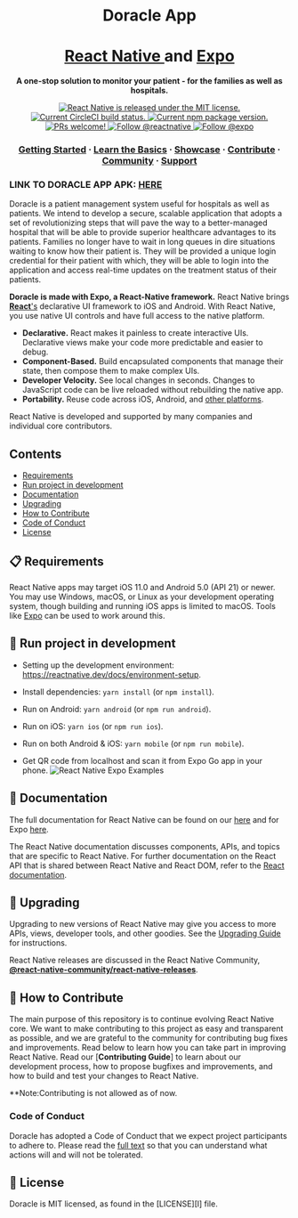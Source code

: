 <p><h1 align="center">Doracle App</h1>
</p>

<h1 align="center">
  <a href="https://reactnative.dev/">
    React Native 
  </a>
  and 
  <a href ="https://expo.io/">
     Expo
  </a>
</h1>

<p align="center">
  <strong>A one-stop solution to monitor your patient - for the families as well as
hospitals.</strong><br>
</p>

<p align="center">
  <a href="https://github.com/facebook/react-native/blob/master/LICENSE">
    <img src="https://img.shields.io/badge/license-MIT-blue.svg" alt="React Native is released under the MIT license." />
  </a>
  <a href="https://circleci.com/gh/facebook/react-native">
    <img src="https://circleci.com/gh/facebook/react-native.svg?style=shield" alt="Current CircleCI build status." />
  </a>
  <a href="https://www.npmjs.org/package/react-native">
    <img src="https://img.shields.io/npm/v/react-native?color=brightgreen&label=npm%20package" alt="Current npm package version." />
  </a>
  <a href="https://reactnative.dev/docs/contributing">
    <img src="https://img.shields.io/badge/PRs-welcome-brightgreen.svg" alt="PRs welcome!" />
  </a>
  <a href="https://twitter.com/intent/follow?screen_name=reactnative">
    <img src="https://img.shields.io/twitter/follow/reactnative.svg?label=Follow%20@reactnative" alt="Follow @reactnative" />
  </a>
  <a href="https://twitter.com/intent/follow?screen_name=expo">
    <img src="https://img.shields.io/twitter/follow/expo.svg?label=Follow%20@expo" alt="Follow @expo" />
  </a>
</p>

<h3 align="center">
  <a href="https://reactnative.dev/docs/getting-started">Getting Started</a>
  <span> · </span>
  <a href="https://reactnative.dev/docs/tutorial">Learn the Basics</a>
  <span> · </span>
  <a href="https://reactnative.dev/showcase.html">Showcase</a>
  <span> · </span>
  <a href="https://reactnative.dev/docs/contributing">Contribute</a>
  <span> · </span>
  <a href="https://reactnative.dev/help">Community</a>
  <span> · </span>
  <a href="https://github.com/facebook/react-native/blob/master/.github/SUPPORT.md">Support</a>
</h3>

<h3>LINK TO DORACLE APP APK: <a href="https://drive.google.com/file/d/1J3YpNGtR3r_8_Aq4Xp7SSMD0pbD3UQj0/view?usp=sharing">HERE</a></h3>
<p>
  Doracle is a patient management system useful for hospitals as well as patients. We intend to develop a secure, scalable application that adopts a set of revolutionizing steps that will pave the way to a better-managed hospital that will be able to provide superior healthcare advantages to its patients. Families no longer have to wait in long queues in dire situations waiting to know how their patient is. They will be provided a unique login credential for their patient with which, they will be able to login into the application and access real-time updates on the treatment status of their patients.
</p>

<strong>Doracle is made with Expo, a React-Native framework.</strong>
React Native brings [**React**'s][r] declarative UI framework to iOS and Android. With React Native, you use native UI controls and have full access to the native platform.

- **Declarative.** React makes it painless to create interactive UIs. Declarative views make your code more predictable and easier to debug.
- **Component-Based.** Build encapsulated components that manage their state, then compose them to make complex UIs.
- **Developer Velocity.** See local changes in seconds. Changes to JavaScript code can be live reloaded without rebuilding the native app.
- **Portability.** Reuse code across iOS, Android, and [other platforms][p].

React Native is developed and supported by many companies and individual core contributors. 

[r]: https://reactjs.org/
[p]: https://reactnative.dev/docs/out-of-tree-platforms

## Contents

- [Requirements](#-requirements)
- [Run project in development](#-run-project-in-development)
- [Documentation](#-documentation)
- [Upgrading](#-upgrading)
- [How to Contribute](#-how-to-contribute)
- [Code of Conduct](#code-of-conduct)
- [License](#-license)


## 📋 Requirements

React Native apps may target iOS 11.0 and Android 5.0 (API 21) or newer. You may use Windows, macOS, or Linux as your development operating system, though building and running iOS apps is limited to macOS. Tools like [Expo](https://expo.io) can be used to work around this.

## 🎉 Run project in development

- Setting up the development environment: https://reactnative.dev/docs/environment-setup.

- Install dependencies: `yarn install` (or `npm install`).

- Run on Android: `yarn android` (or `npm run android`).

- Run on iOS: `yarn ios` (or `npm run ios`).

- Run on both Android & iOS: `yarn mobile` (or `npm run mobile`).

- Get QR code from localhost and scan it from Expo Go app in your phone. 
  <img src="https://user-images.githubusercontent.com/12640832/111438246-999b2f00-8736-11eb-8be3-509e5db3f48b.png" alt="React Native Expo Examples" />

## 📖 Documentation

The full documentation for React Native can be found on our [here][docs] and for Expo [here][docs1].

The React Native documentation discusses components, APIs, and topics that are specific to React Native. For further documentation on the React API that is shared between React Native and React DOM, refer to the [React documentation][r-docs].

[docs]: https://reactnative.dev/docs/getting-started
[docs1]: https://docs.expo.io/get-started/installation/
[r-docs]: https://reactjs.org/docs/getting-started.html

## 🚀 Upgrading

Upgrading to new versions of React Native may give you access to more APIs, views, developer tools, and other goodies. See the [Upgrading Guide][u] for instructions.

React Native releases are discussed in the React Native Community, [**@react-native-community/react-native-releases**][repo-releases].

[u]: https://reactnative.dev/docs/upgrading
[repo-releases]: https://github.com/react-native-community/react-native-releases

## 👏 How to Contribute

The main purpose of this repository is to continue evolving React Native core. We want to make contributing to this project as easy and transparent as possible, and we are grateful to the community for contributing bug fixes and improvements. Read below to learn how you can take part in improving React Native. Read our [**Contributing Guide**] to learn about our development process, how to propose bugfixes and improvements, and how to build and test your changes to React Native.

**Note:Contributing is not allowed as of now.

### Code of Conduct

Doracle has adopted a Code of Conduct that we expect project participants to adhere to.
Please read the [full text][code1] so that you can understand what actions will and will not be tolerated.

[code1]: https://github.com/tanu272/Doracle-App/blob/main/CODE_OF_CONDUCT.md

## 📄 License

Doracle is MIT licensed, as found in the [LICENSE][l] file.

